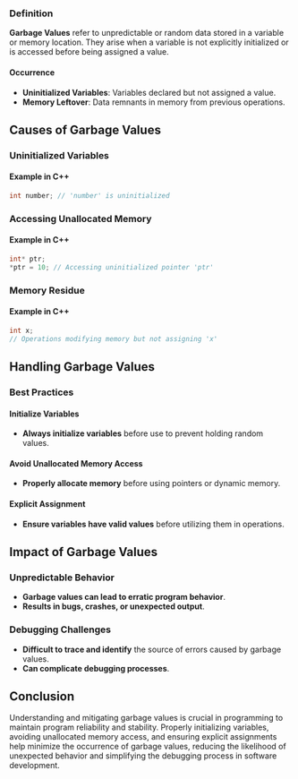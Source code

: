 
### Definition

**Garbage Values** refer to unpredictable or random data stored in a variable or memory location. They arise when a variable is not explicitly initialized or is accessed before being assigned a value.

#### Occurrence

- **Uninitialized Variables**: Variables declared but not assigned a value.
- **Memory Leftover**: Data remnants in memory from previous operations.

## Causes of Garbage Values

### Uninitialized Variables

#### Example in C++

```c
int number; // 'number' is uninitialized
```

### Accessing Unallocated Memory

#### Example in C++

```c
int* ptr;
*ptr = 10; // Accessing uninitialized pointer 'ptr'
```

### Memory Residue

#### Example in C++

```c
int x;
// Operations modifying memory but not assigning 'x'
```

## Handling Garbage Values

### Best Practices

#### Initialize Variables

- **Always initialize variables** before use to prevent holding random values.

#### Avoid Unallocated Memory Access

- **Properly allocate memory** before using pointers or dynamic memory.

#### Explicit Assignment

- **Ensure variables have valid values** before utilizing them in operations.

## Impact of Garbage Values

### Unpredictable Behavior

- **Garbage values can lead to erratic program behavior**.
- **Results in bugs, crashes, or unexpected output**.

### Debugging Challenges

- **Difficult to trace and identify** the source of errors caused by garbage values.
- **Can complicate debugging processes**.

## Conclusion

Understanding and mitigating garbage values is crucial in programming to maintain program reliability and stability. Properly initializing variables, avoiding unallocated memory access, and ensuring explicit assignments help minimize the occurrence of garbage values, reducing the likelihood of unexpected behavior and simplifying the debugging process in software development.